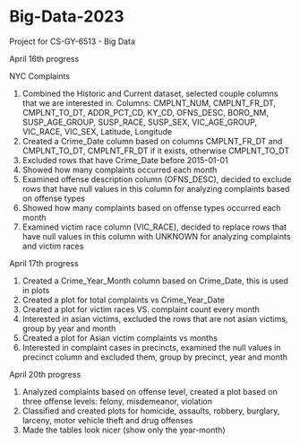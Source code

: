 # Big-Data-2023
Project for CS-GY-6513 - Big Data 

April 16th progress

NYC Complaints
1. Combined the Historic and Current dataset, selected couple columns that we are interested in. Columns: CMPLNT_NUM, CMPLNT_FR_DT, CMPLNT_TO_DT, ADDR_PCT_CD, KY_CD, OFNS_DESC, BORO_NM, SUSP_AGE_GROUP, SUSP_RACE, SUSP_SEX, VIC_AGE_GROUP, VIC_RACE, VIC_SEX, Latitude, Longitude
2. Created a Crime_Date column based on columns CMPLNT_FR_DT and CMPLNT_TO_DT, CMPLNT_FR_DT if it exists, otherwise CMPLNT_TO_DT
3. Excluded rows that have Crime_Date before 2015-01-01
4. Showed how many complaints occurred each month
5. Examined offense description column (OFNS_DESC), decided to exclude rows that have null values in this column for analyzing complaints based on offense types
6. Showed how many complaints based on offense types occurred each month
7. Examined victim race column (VIC_RACE), decided to replace rows that have null values in this column with UNKNOWN for analyzing complaints and victim races

April 17th progress
1. Created a Crime_Year_Month column based on Crime_Date, this is used in plots
2. Created a plot for total complaints vs Crime_Year_Date
3. Created a plot for victim races VS. complaint count every month
4. Interested in asian victims, excluded the rows that are not asian victims, group by year and month
5. Created a plot for Asian victim complaints vs months
6. Interested in complaint cases in precincts, examined the null values in precinct column and excluded them, group by precinct, year and month

April 20th progress
1. Analyzed complaints based on offense level, created a plot based on three offense levels: felony, misdemeanor, violation
2. Classified and created plots for homicide, assaults, robbery, burglary, larceny, motor vehicle theft and drug offenses
3. Made the tables look nicer (show only the year-month)

